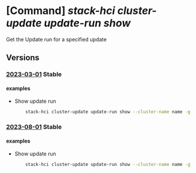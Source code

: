 # [Command] _stack-hci cluster-update update-run show_

Get the Update run for a specified update

## Versions

### [2023-03-01](/Resources/mgmt-plane/L3N1YnNjcmlwdGlvbnMve30vcmVzb3VyY2Vncm91cHMve30vcHJvdmlkZXJzL21pY3Jvc29mdC5henVyZXN0YWNraGNpL2NsdXN0ZXJzL3t9L3VwZGF0ZXMve30vdXBkYXRlcnVucy97fQ==/2023-03-01.xml) **Stable**

<!-- mgmt-plane /subscriptions/{}/resourcegroups/{}/providers/microsoft.azurestackhci/clusters/{}/updates/{}/updateruns/{} 2023-03-01 -->

#### examples

- Show update run
    ```bash
        stack-hci cluster-update update-run show --cluster-name name -g rg  -n updates-run-name --update-name name
    ```

### [2023-08-01](/Resources/mgmt-plane/L3N1YnNjcmlwdGlvbnMve30vcmVzb3VyY2Vncm91cHMve30vcHJvdmlkZXJzL21pY3Jvc29mdC5henVyZXN0YWNraGNpL2NsdXN0ZXJzL3t9L3VwZGF0ZXMve30vdXBkYXRlcnVucy97fQ==/2023-08-01.xml) **Stable**

<!-- mgmt-plane /subscriptions/{}/resourcegroups/{}/providers/microsoft.azurestackhci/clusters/{}/updates/{}/updateruns/{} 2023-08-01 -->

#### examples

- Show update run
    ```bash
        stack-hci cluster-update update-run show --cluster-name name -g rg  -n updates-run-name --update-name name
    ```
